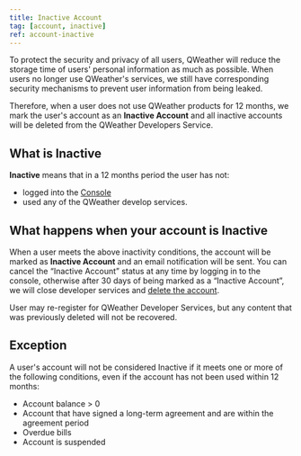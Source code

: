 ```yaml
---
title: Inactive Account
tag: [account, inactive]
ref: account-inactive
---
```


To protect the security and privacy of all users, QWeather will reduce the storage time of users' personal information as much as possible. When users no longer use QWeather's services, we still have corresponding security mechanisms to prevent user information from being leaked.

Therefore, when a user does not use QWeather products for 12 months, we mark the user's account as an **Inactive Account** and all inactive accounts will be deleted from the QWeather Developers Service.

## What is Inactive

**Inactive** means that in a 12 months period the user has not:

- logged into the [Console](https://console.qweather.com)
- used any of the QWeather develop services.

## What happens when your account is Inactive

When a user meets the above inactivity conditions, the account will be marked as **Inactive Account** and an email notification will be sent. You can cancel the “Inactive Account” status at any time by logging in to the console, otherwise after 30 days of being marked as a “Inactive Account”, we will close developer services and [delete the account](/en/docs/account/management/#delete-account).

User may re-register for QWeather Developer Services, but any content that was previously deleted will not be recovered.

## Exception

A user's account will not be considered Inactive if it meets one or more of the following conditions, even if the account has not been used within 12 months:

- Account balance > 0
- Account that have signed a long-term agreement and are within the agreement period
- Overdue bills
- Account is suspended



